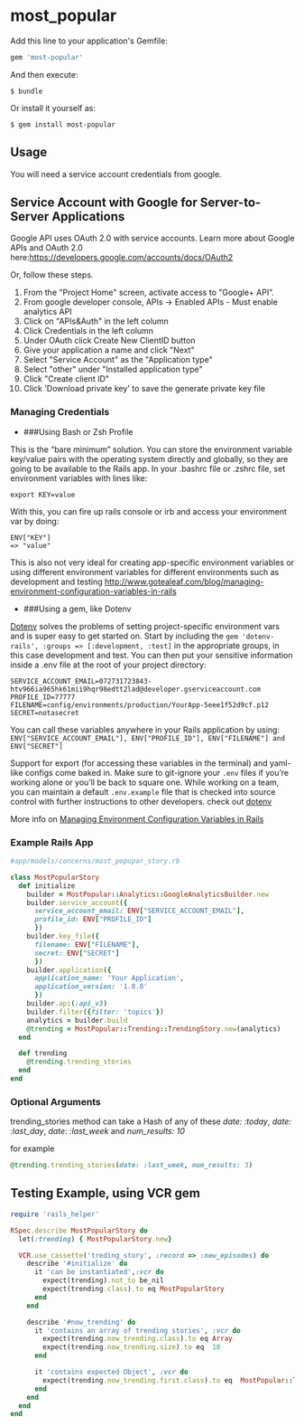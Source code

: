 # most_popular

Add this line to your application's Gemfile:

```ruby
gem 'most-popular'
```

And then execute:

    $ bundle

Or install it yourself as:

    $ gem install most-popular

## Usage
You will need a service account credentials from google.

## Service Account with Google for Server-to-Server Applications
Google API uses OAuth 2.0 with service accounts. Learn more about Google APIs and OAuth 2.0 here:https://developers.google.com/accounts/docs/OAuth2

Or, follow these steps.

1. From the "Project Home" screen, activate access to "Google+ API”.
2. From google developer console, APIs -> Enabled APIs - Must enable analytics API
3. Click on "APIs&Auth" in the left column
4. Click  Credentials in the left column
5. Under OAuth click Create New ClientID button
6. Give your application a name and click "Next"
7. Select "Service Account" as the "Application type"
8. Select "other" under "Installed application type"
9. Click "Create client ID"
10. Click 'Download private key' to save the generate private key file


### Managing Credentials

* ###Using Bash or Zsh Profile

This is the “bare minimum” solution. You can store the environment variable key/value pairs with the operating system directly and globally, so they are going to be available to the Rails app. In your .bashrc file or .zshrc file, set environment variables with lines like:
```
export KEY=value
```

With this, you can fire up rails console or irb and access your environment var by doing:

```
ENV["KEY"]
=> "value"
```
This is also not very ideal for creating app-specific environment variables or using different environment variables for different environments such as development and testing
http://www.gotealeaf.com/blog/managing-environment-configuration-variables-in-rails

* ###Using a gem, like Dotenv

[Dotenv](https://github.com/bkeepers/dotenv) solves the problems of setting project-specific environment vars and is super easy to get started on. Start by including the ```gem 'dotenv-rails', :groups => [:development, :test]``` in the appropriate groups, in this case development and test. You can then put your sensitive information inside a .env file at the root of your project directory:

 ```
SERVICE_ACCOUNT_EMAIL=072731723843-htv966ia965hk61mii9hqr98edtt2lad@developer.gserviceaccount.com
PROFILE_ID=77777
FILENAME=config/environments/production/YourApp-5eee1f52d9cf.p12
SECRET=notasecret
```

You can call these variables anywhere in your Rails application by using: ```ENV["SERVICE_ACCOUNT_EMAIL"], ENV["PROFILE_ID"], ENV["FILENAME"] and ENV["SECRET"]```

Support for export (for accessing these variables in the terminal) and yaml-like configs come baked in. Make sure to git-ignore your ```.env``` files if you’re working alone or you’ll be back to square one. While working on a team, you can maintain a default ```.env.example``` file that is checked into source control with further instructions to other developers. check out  [dotenv](https://github.com/bkeepers/dotenv)

More info on [Managing Environment Configuration Variables in Rails](http://www.gotealeaf.com/blog/managing-environment-configuration-variables-in-rails)


### Example Rails App

```ruby
#app/models/concerns/most_popupar_story.rb

class MostPopularStory
  def initialize
    builder = MostPopular::Analytics::GoogleAnalyticsBuilder.new
    builder.service_account({
      service_account_email: ENV["SERVICE_ACCOUNT_EMAIL"],
      profile_id: ENV["PROFILE_ID"]
      })
    builder.key_file({
      filename: ENV["FILENAME"],
      secret: ENV["SECRET"]
      })
    builder.application({
      application_name: 'Your Application',
      application_version: '1.0.0'
      })
    builder.api(:api_v3)
    builder.filter({filter: 'topics'})
    analytics = builder.build
    @trending = MostPopular::Trending::TrendingStory.new(analytics)
  end

  def trending
    @trending.trending_stories
  end
end
```

### Optional Arguments

trending_stories method can take a Hash of  any of these *date: :today*, *date: :last_day*, *date: :last_week* and *num_results: 10*

for example

```ruby
@trending.trending_stories(date: :last_week, num_results: 3)
```

## Testing Example,  using VCR gem
```ruby
require 'rails_helper'

RSpec.describe MostPopularStory do
  let(:trending) { MostPopularStory.new}

  VCR.use_cassette('treding_story', :record => :new_episodes) do
    describe '#initialize' do
      it 'can be instantiated',:vcr do
        expect(trending).not_to be_nil
        expect(trending.class).to eq MostPopularStory
      end
    end

    describe '#now_trending' do
      it 'contains an array of trending stories', :vcr do
        expect(trending.now_trending.class).to eq Array
        expect(trending.now_trending.size).to eq  10
      end

      it 'contains expected Object', :vcr do
        expect(trending.now_trending.first.class).to eq  MostPopular::Trending::ViewedStory
      end
    end
  end
end
```

